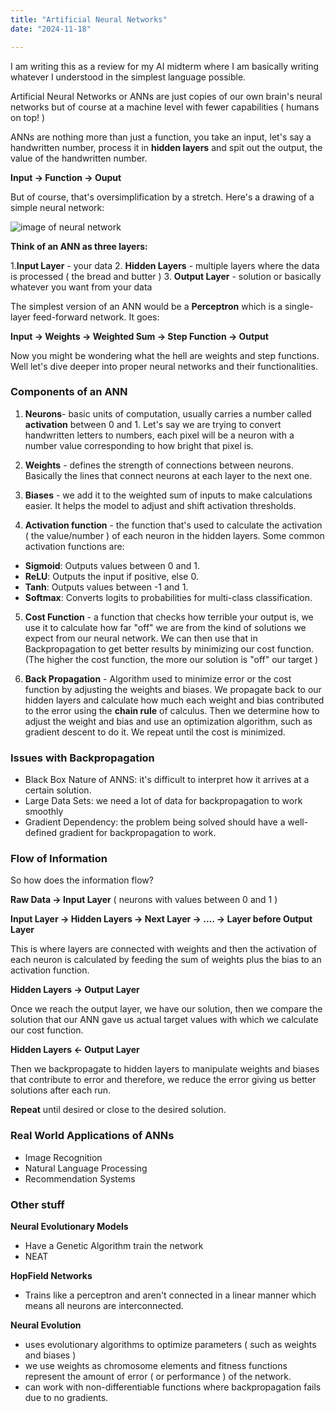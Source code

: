 ```yaml
---
title: "Artificial Neural Networks"
date: "2024-11-18"

---
```


I am writing this as a review for my AI midterm where I am basically writing whatever I understood in the simplest language 
possible.

Artificial Neural Networks or ANNs are just copies of our own brain's neural networks but of course at a machine level with fewer
capabilities ( humans on top! )

ANNs are nothing more than just a function, you take an input, let's say a handwritten number, process it in **hidden layers**
and spit out the output, the value of the handwritten number. 

**Input -> Function -> Ouput**

But of course, that's oversimplification by a stretch. Here's a drawing of a simple neural network:

![image of neural network](/neural.png)

**Think of an ANN as three layers:**

1.**Input Layer** - your data
2. **Hidden Layers** - multiple layers where the data is processed ( the bread and butter )
3. **Output Layer** - solution or basically whatever you want from your data

The simplest version of an ANN would be a **Perceptron** which is a single-layer feed-forward network. It goes:

**Input -> Weights -> Weighted Sum -> Step Function -> Output**

Now you might be wondering what the hell are weights and step functions. Well let's dive deeper into proper neural networks
and their functionalities. 

### Components of an ANN

1. **Neurons**- basic units of computation, usually carries a number called **activation** between 0 and 1. Let's say we are trying to convert handwritten
letters to numbers, each pixel will be a neuron with a number value corresponding to how bright that pixel is. 

2. **Weights** - defines the strength of connections between neurons. Basically the lines that connect neurons
at each layer to the next one. 

3. **Biases** - we add it to the weighted sum of inputs to make calculations easier. It helps the model to adjust and shift activation thresholds.

4. **Activation function** - the function that's used to calculate the activation ( the value/number ) of each neuron in the hidden layers. Some
common activation functions are:
  - **Sigmoid**: Outputs values between 0 and 1.
  - **ReLU**: Outputs the input if positive, else 0.
  - **Tanh**: Outputs values between -1 and 1.
  - **Softmax**: Converts logits to probabilities for multi-class classification.

5. **Cost Function** - a function that checks how terrible your output is, we use it to calculate how far "off" we are from the
kind of solutions we expect from our neural network. We can then use that in Backpropagation to get better results by minimizing
our cost function. (The higher the cost function, the more our solution is "off" our target )

6. **Back Propagation** - Algorithm used to minimize error or the cost function by adjusting the weights and biases. We propagate back
to our hidden layers and calculate how much each weight and bias contributed to the error using the **chain rule** of calculus. Then 
we determine how to adjust the weight and bias and use an optimization algorithm, such as gradient descent to do it. We repeat until
the cost is minimized. 

### Issues with Backpropagation

- Black Box Nature of ANNS: it's difficult to interpret how it arrives at a certain solution. 
- Large Data Sets: we need a lot of data for backpropagation to work smoothly
- Gradient Dependency: the problem being solved should have a well-defined gradient for backpropagation to work. 

### Flow of Information

So how does the information flow?

**Raw Data -> Input Layer** ( neurons with values between 0 and 1 )

**Input Layer -> Hidden Layers -> Next Layer -> .... -> Layer before Output Layer**

This is where layers are connected with weights and then the activation of each neuron 
is calculated by feeding the sum of weights plus the bias to an activation function. 

**Hidden Layers -> Output Layer**

Once we reach the output layer, we have our solution, then we compare the solution that our ANN 
gave us actual target values with which we calculate our cost function. 

**Hidden Layers <- Output Layer**

Then we backpropagate to hidden layers to manipulate weights and biases that contribute to error and therefore, 
we reduce the error giving us better solutions after each run. 

**Repeat** until desired or close to the desired solution. 

### Real World Applications of ANNs

- Image Recognition
- Natural Language Processing
- Recommendation Systems 

### Other stuff

**Neural Evolutionary Models**
- Have a Genetic Algorithm train the network
- NEAT

**HopField Networks**
- Trains like a perceptron and aren't connected in a linear manner which means
all neurons are interconnected.

**Neural Evolution**
- uses evolutionary algorithms to optimize parameters ( such as weights and biases )
- we use weights as chromosome elements and fitness functions represent the amount of error ( or performance )
of the network. 
- can work with non-differentiable functions where backpropagation fails due to no gradients. 





